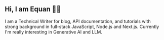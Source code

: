 ## Hi, I am Equan 👋🏼 

I am a Technical Writer for blog, API documentation, and tutorials with strong background in full-stack JavaScript, Node.js and Next.js.
Currently I'm really interesting in Generative AI and LLM.






